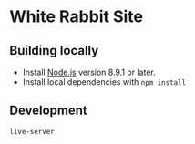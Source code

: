 # White Rabbit Site

## Building locally

 - Install [Node.js](https://nodejs.org/en/) version 8.9.1 or later.
 - Install local dependencies with `npm install`

## Development

```bash
live-server
```
